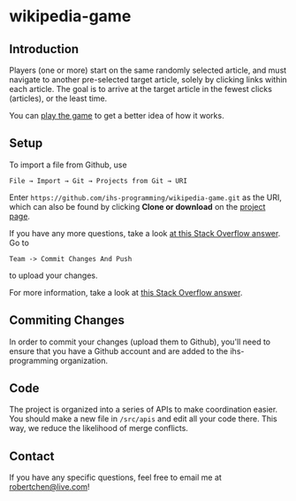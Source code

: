 # wikipedia-game

## Introduction
Players (one or more) start on the same randomly selected article, and must navigate to another pre-selected target article, solely by clicking links within each article. The goal is to arrive at the target article in the fewest clicks (articles), or the least time.

You can [play the game](https://www.thewikigame.com/) to get a better idea of how it works. 

## Setup
To import a file from Github, use 
```
File → Import → Git → Projects from Git → URI
```
Enter `https://github.com/ihs-programming/wikipedia-game.git` as the URI, which can also be found by clicking **Clone or download** on the [project page](https://github.com/ihs-programming/wikipedia-game).

If you have any more questions, take a look [at this Stack Overflow answer](https://stackoverflow.com/a/6760785/10178580). Go to 
```
Team -> Commit Changes And Push
```
to upload your changes. 

For more information, take a look at [this Stack Overflow answer](https://stackoverflow.com/a/38920593/10178580). 

## Commiting Changes
In order to commit your changes (upload them to Github), you'll need to ensure that you have a Github account and are added to the ihs-programming organization. 

## Code
The project is organized into a series of APIs to make coordination easier. You should make a new file in `/src/apis` and edit all your code there. This way, we reduce the likelihood of merge conflicts. 

## Contact
If you have any specific questions, feel free to email me at <robertchen@live.com>! 
